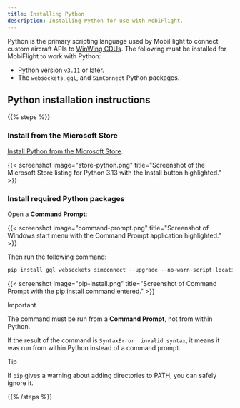 ```yaml
---
title: Installing Python
description: Installing Python for use with MobiFlight.
---
```


<!-- markdownlint can't handle consecutive GitHub-style callouts. -->
<!-- markdownlint-disable MD028 -->

Python is the primary scripting language used by MobiFlight to connect custom aircraft APIs to [WinWing CDUs](/game-controllers/winwing/winwing-cdu/). The following must be installed for MobiFlight to work with Python:

- Python version `v3.11` or later.
- The `websockets`, `gql`, and `SimConnect` Python packages.

## Python installation instructions

{{% steps %}}

### Install from the Microsoft Store

[Install Python from the Microsoft Store](ms-windows-store://pdp/?productid=9PNRBTZXMB4Z).

{{< screenshot image="store-python.png" title="Screenshot of the Microsoft Store listing for Python 3.13 with the Install button highlighted." >}}

### Install required Python packages

Open a **Command Prompt**:

{{< screenshot image="command-prompt.png" title="Screenshot of Windows start menu with the Command Prompt application highlighted." >}}

Then run the following command:

```powershell
pip install gql websockets simconnect --upgrade --no-warn-script-location
```

{{< screenshot image="pip-install.png" title="Screenshot of Command Prompt with the pip install command entered." >}}

> [!IMPORTANT]
> The command must be run from a **Command Prompt**, not from within Python.
>
> If the result of the command is `SyntaxError: invalid syntax`, it means it was run from within Python instead of a command prompt.

> [!TIP]
> If `pip` gives a warning about adding directories to PATH, you can safely ignore it.

{{% /steps %}}
